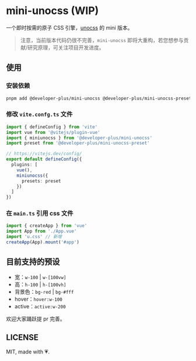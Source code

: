 # mini-unocss (WIP)

一个即时按需的原子 CSS 引擎，[unocss](https://github.com/unocss/unocss) 的 mini 版本。

> 注意，当前版本代码仍很不完善，`mini-unocss` 即将大重构，若您想参与贡献/研究原理，可关注项目开发进度。

## 使用

### 安装依赖

``` bash
pnpm add @developer-plus/mini-unocss @developer-plus/mini-unocss-preset -D
```

### 修改 `vite.confg.ts` 文件

``` ts
import { defineConfig } from 'vite'
import vue from '@vitejs/plugin-vue'
import { miniunocss } from '@developer-plus/mini-unocss'
import preset from '@developer-plus/mini-unocss-preset'

// https://vitejs.dev/config/
export default defineConfig({
  plugins: [
    vue(),
    miniunocss({
      presets: preset
    })
  ]
})
```

### 在 `main.ts` 引用 css 文件

``` ts
import { createApp } from 'vue'
import App from './App.vue'
import 'u.css' // 新增
createApp(App).mount('#app')
```

## 目前支持的预设

- 宽：`w-100` | `w-[100vw]`
- 高：`h-100` | `h-[100vh]`
- 背景色：`bg-red` | `bg-#fff`
- hover：`hover:w-100`
- active：`active:w-200`

欢迎大家踊跃提 pr 完善。

## LICENSE

MIT, made with 💗.
